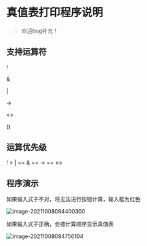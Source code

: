 # 真值表打印程序说明

> 欢迎bug补充！

## 支持运算符

!

&

|

->

<->

()

## 运算优先级

! > | == & == -> == <->



## 程序演示

如果输入式子不对，将无法进行按钮计算，输入框为红色

![image-20211008094400300](C:\Users\LENOVO\AppData\Roaming\Typora\typora-user-images\image-20211008094400300.png)

如果输入式子正确，会按计算顺序显示真值表

![image-20211008094756104](C:\Users\LENOVO\AppData\Roaming\Typora\typora-user-images\image-20211008094756104.png)


